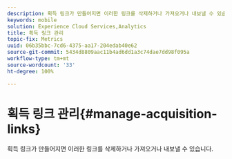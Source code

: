 ```yaml
---
description: 획득 링크가 만들어지면 이러한 링크를 삭제하거나 가져오거나 내보낼 수 있습니다.
keywords: mobile
solution: Experience Cloud Services,Analytics
title: 획득 링크 관리
topic-fix: Metrics
uuid: 06b35bbc-7cd6-4375-aa17-204edab40e62
source-git-commit: 5434d8809aac11b4ad6dd1a3c74dae7dd98f095a
workflow-type: tm+mt
source-wordcount: '33'
ht-degree: 100%

---
```



# 획득 링크 관리{#manage-acquisition-links}

획득 링크가 만들어지면 이러한 링크를 삭제하거나 가져오거나 내보낼 수 있습니다.

